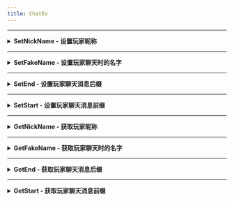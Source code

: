 ```yaml
---
title: ChatEx
---
```



---
 <details>
 <summary><b>SetNickName  - 设置玩家昵称</b></summary>

## ChatEx::SetNickName
### 设置玩家昵称
|  形参   | 类型  |
|  ----  | ----  |
| playerXuid | string |
| nickName | string |
无返回值;
 - JavaScript
```js
/** 设置玩家昵称 */
const ChatEx_SetNickName = ll.import("PFLP", "ChatEx::SetNickName");
ChatEx_SetNickName(playerXuid,nickName);
```
 - C++
```cpp
// 设置玩家昵称
auto ChatEx_SetNickName = RemoteCall::importAs<void(std::string const& playerXuid,std::string const& nickName)>("PFLP", "ChatEx::SetNickName");
ChatEx_SetNickName(playerXuid,nickName);
```
 - C#
```csharp
// 设置玩家昵称
var ChatEx_SetNickName = RemoteCallAPI.Import_As<string,string>("PFLP", "ChatEx::SetNickName");
ChatEx_SetNickName(playerXuid,nickName);
```
 - Visual Basic .NET
```vb
' 设置玩家昵称
Dim ChatEx_SetNickName = RemoteCallAPI.Import_As(Of String,String)("PFLP", "ChatEx::SetNickName")
ChatEx_SetNickName(playerXuid,nickName)
```
 - F#
```fsharp
// 设置玩家昵称
let ChatEx_SetNickName = RemoteCallAPI.Import_As<string,string>("PFLP", "ChatEx::SetNickName")
(playerXuid,nickName)
	|>ChatEx_SetNickName.Invoke
```

 </details>

---
 <details>
 <summary><b>SetFakeName  - 设置玩家聊天时的名字</b></summary>

## ChatEx::SetFakeName
### 设置玩家聊天时的名字
|  形参   | 类型  |
|  ----  | ----  |
| playerXuid | string |
| fakeName | string |
无返回值;
 - JavaScript
```js
/** 设置玩家聊天时的名字 */
const ChatEx_SetFakeName = ll.import("PFLP", "ChatEx::SetFakeName");
ChatEx_SetFakeName(playerXuid,fakeName);
```
 - C++
```cpp
// 设置玩家聊天时的名字
auto ChatEx_SetFakeName = RemoteCall::importAs<void(std::string const& playerXuid,std::string const& fakeName)>("PFLP", "ChatEx::SetFakeName");
ChatEx_SetFakeName(playerXuid,fakeName);
```
 - C#
```csharp
// 设置玩家聊天时的名字
var ChatEx_SetFakeName = RemoteCallAPI.Import_As<string,string>("PFLP", "ChatEx::SetFakeName");
ChatEx_SetFakeName(playerXuid,fakeName);
```
 - Visual Basic .NET
```vb
' 设置玩家聊天时的名字
Dim ChatEx_SetFakeName = RemoteCallAPI.Import_As(Of String,String)("PFLP", "ChatEx::SetFakeName")
ChatEx_SetFakeName(playerXuid,fakeName)
```
 - F#
```fsharp
// 设置玩家聊天时的名字
let ChatEx_SetFakeName = RemoteCallAPI.Import_As<string,string>("PFLP", "ChatEx::SetFakeName")
(playerXuid,fakeName)
	|>ChatEx_SetFakeName.Invoke
```

 </details>

---
 <details>
 <summary><b>SetEnd  - 设置玩家聊天消息后缀</b></summary>

## ChatEx::SetEnd
### 设置玩家聊天消息后缀
|  形参   | 类型  |
|  ----  | ----  |
| playerXuid | string |
| endStr | string |
无返回值;
 - JavaScript
```js
/** 设置玩家聊天消息后缀 */
const ChatEx_SetEnd = ll.import("PFLP", "ChatEx::SetEnd");
ChatEx_SetEnd(playerXuid,endStr);
```
 - C++
```cpp
// 设置玩家聊天消息后缀
auto ChatEx_SetEnd = RemoteCall::importAs<void(std::string const& playerXuid,std::string const& endStr)>("PFLP", "ChatEx::SetEnd");
ChatEx_SetEnd(playerXuid,endStr);
```
 - C#
```csharp
// 设置玩家聊天消息后缀
var ChatEx_SetEnd = RemoteCallAPI.Import_As<string,string>("PFLP", "ChatEx::SetEnd");
ChatEx_SetEnd(playerXuid,endStr);
```
 - Visual Basic .NET
```vb
' 设置玩家聊天消息后缀
Dim ChatEx_SetEnd = RemoteCallAPI.Import_As(Of String,String)("PFLP", "ChatEx::SetEnd")
ChatEx_SetEnd(playerXuid,endStr)
```
 - F#
```fsharp
// 设置玩家聊天消息后缀
let ChatEx_SetEnd = RemoteCallAPI.Import_As<string,string>("PFLP", "ChatEx::SetEnd")
(playerXuid,endStr)
	|>ChatEx_SetEnd.Invoke
```

 </details>

---
 <details>
 <summary><b>SetStart  - 设置玩家聊天消息前缀</b></summary>

## ChatEx::SetStart
### 设置玩家聊天消息前缀
|  形参   | 类型  |
|  ----  | ----  |
| playerXuid | string |
| startStr | string |
无返回值;
 - JavaScript
```js
/** 设置玩家聊天消息前缀 */
const ChatEx_SetStart = ll.import("PFLP", "ChatEx::SetStart");
ChatEx_SetStart(playerXuid,startStr);
```
 - C++
```cpp
// 设置玩家聊天消息前缀
auto ChatEx_SetStart = RemoteCall::importAs<void(std::string const& playerXuid,std::string const& startStr)>("PFLP", "ChatEx::SetStart");
ChatEx_SetStart(playerXuid,startStr);
```
 - C#
```csharp
// 设置玩家聊天消息前缀
var ChatEx_SetStart = RemoteCallAPI.Import_As<string,string>("PFLP", "ChatEx::SetStart");
ChatEx_SetStart(playerXuid,startStr);
```
 - Visual Basic .NET
```vb
' 设置玩家聊天消息前缀
Dim ChatEx_SetStart = RemoteCallAPI.Import_As(Of String,String)("PFLP", "ChatEx::SetStart")
ChatEx_SetStart(playerXuid,startStr)
```
 - F#
```fsharp
// 设置玩家聊天消息前缀
let ChatEx_SetStart = RemoteCallAPI.Import_As<string,string>("PFLP", "ChatEx::SetStart")
(playerXuid,startStr)
	|>ChatEx_SetStart.Invoke
```

 </details>

---
 <details>
 <summary><b>GetNickName  - 获取玩家昵称</b></summary>

## ChatEx::GetNickName
### 获取玩家昵称
|  形参   | 类型  |
|  ----  | ----  |
| playerXuid | string |
返回值类型：string;
 - JavaScript
```js
/** 获取玩家昵称 返回值类型：string */
const ChatEx_GetNickName = ll.import("PFLP", "ChatEx::GetNickName");
let result = ChatEx_GetNickName(playerXuid);
```
 - C++
```cpp
// 获取玩家昵称 返回值类型：string
auto ChatEx_GetNickName = RemoteCall::importAs<std::string(std::string const& playerXuid)>("PFLP", "ChatEx::GetNickName");
auto result = ChatEx_GetNickName(playerXuid);
```
 - C#
```csharp
// 获取玩家昵称 返回值类型：string
var ChatEx_GetNickName = RemoteCallAPI.ImportAs<string,string>("PFLP", "ChatEx::GetNickName");
var result = ChatEx_GetNickName(playerXuid);
```
 - Visual Basic .NET
```vb
' 获取玩家昵称 返回值类型：string
Dim ChatEx_GetNickName = RemoteCallAPI.ImportAs(Of String,String)("PFLP", "ChatEx::GetNickName")
Dim result = ChatEx_GetNickName(playerXuid)
```
 - F#
```fsharp
// 获取玩家昵称 返回值类型：string
let ChatEx_GetNickName = RemoteCallAPI.ImportAs<string,string>("PFLP", "ChatEx::GetNickName")
playerXuid
	|>ChatEx_GetNickName.Invoke
	|>ignore
```

 </details>

---
 <details>
 <summary><b>GetFakeName  - 获取玩家聊天时的名字</b></summary>

## ChatEx::GetFakeName
### 获取玩家聊天时的名字
|  形参   | 类型  |
|  ----  | ----  |
| playerXuid | string |
返回值类型：string;
 - JavaScript
```js
/** 获取玩家聊天时的名字 返回值类型：string */
const ChatEx_GetFakeName = ll.import("PFLP", "ChatEx::GetFakeName");
let result = ChatEx_GetFakeName(playerXuid);
```
 - C++
```cpp
// 获取玩家聊天时的名字 返回值类型：string
auto ChatEx_GetFakeName = RemoteCall::importAs<std::string(std::string const& playerXuid)>("PFLP", "ChatEx::GetFakeName");
auto result = ChatEx_GetFakeName(playerXuid);
```
 - C#
```csharp
// 获取玩家聊天时的名字 返回值类型：string
var ChatEx_GetFakeName = RemoteCallAPI.ImportAs<string,string>("PFLP", "ChatEx::GetFakeName");
var result = ChatEx_GetFakeName(playerXuid);
```
 - Visual Basic .NET
```vb
' 获取玩家聊天时的名字 返回值类型：string
Dim ChatEx_GetFakeName = RemoteCallAPI.ImportAs(Of String,String)("PFLP", "ChatEx::GetFakeName")
Dim result = ChatEx_GetFakeName(playerXuid)
```
 - F#
```fsharp
// 获取玩家聊天时的名字 返回值类型：string
let ChatEx_GetFakeName = RemoteCallAPI.ImportAs<string,string>("PFLP", "ChatEx::GetFakeName")
playerXuid
	|>ChatEx_GetFakeName.Invoke
	|>ignore
```

 </details>

---
 <details>
 <summary><b>GetEnd  - 获取玩家聊天消息后缀</b></summary>

## ChatEx::GetEnd
### 获取玩家聊天消息后缀
|  形参   | 类型  |
|  ----  | ----  |
| playerXuid | string |
返回值类型：string;
 - JavaScript
```js
/** 获取玩家聊天消息后缀 返回值类型：string */
const ChatEx_GetEnd = ll.import("PFLP", "ChatEx::GetEnd");
let result = ChatEx_GetEnd(playerXuid);
```
 - C++
```cpp
// 获取玩家聊天消息后缀 返回值类型：string
auto ChatEx_GetEnd = RemoteCall::importAs<std::string(std::string const& playerXuid)>("PFLP", "ChatEx::GetEnd");
auto result = ChatEx_GetEnd(playerXuid);
```
 - C#
```csharp
// 获取玩家聊天消息后缀 返回值类型：string
var ChatEx_GetEnd = RemoteCallAPI.ImportAs<string,string>("PFLP", "ChatEx::GetEnd");
var result = ChatEx_GetEnd(playerXuid);
```
 - Visual Basic .NET
```vb
' 获取玩家聊天消息后缀 返回值类型：string
Dim ChatEx_GetEnd = RemoteCallAPI.ImportAs(Of String,String)("PFLP", "ChatEx::GetEnd")
Dim result = ChatEx_GetEnd(playerXuid)
```
 - F#
```fsharp
// 获取玩家聊天消息后缀 返回值类型：string
let ChatEx_GetEnd = RemoteCallAPI.ImportAs<string,string>("PFLP", "ChatEx::GetEnd")
playerXuid
	|>ChatEx_GetEnd.Invoke
	|>ignore
```

 </details>

---
 <details>
 <summary><b>GetStart  - 获取玩家聊天消息前缀</b></summary>

## ChatEx::GetStart
### 获取玩家聊天消息前缀
|  形参   | 类型  |
|  ----  | ----  |
| playerXuid | string |
返回值类型：string;
 - JavaScript
```js
/** 获取玩家聊天消息前缀 返回值类型：string */
const ChatEx_GetStart = ll.import("PFLP", "ChatEx::GetStart");
let result = ChatEx_GetStart(playerXuid);
```
 - C++
```cpp
// 获取玩家聊天消息前缀 返回值类型：string
auto ChatEx_GetStart = RemoteCall::importAs<std::string(std::string const& playerXuid)>("PFLP", "ChatEx::GetStart");
auto result = ChatEx_GetStart(playerXuid);
```
 - C#
```csharp
// 获取玩家聊天消息前缀 返回值类型：string
var ChatEx_GetStart = RemoteCallAPI.ImportAs<string,string>("PFLP", "ChatEx::GetStart");
var result = ChatEx_GetStart(playerXuid);
```
 - Visual Basic .NET
```vb
' 获取玩家聊天消息前缀 返回值类型：string
Dim ChatEx_GetStart = RemoteCallAPI.ImportAs(Of String,String)("PFLP", "ChatEx::GetStart")
Dim result = ChatEx_GetStart(playerXuid)
```
 - F#
```fsharp
// 获取玩家聊天消息前缀 返回值类型：string
let ChatEx_GetStart = RemoteCallAPI.ImportAs<string,string>("PFLP", "ChatEx::GetStart")
playerXuid
	|>ChatEx_GetStart.Invoke
	|>ignore
```

 </details>

